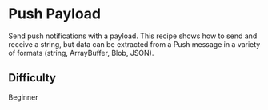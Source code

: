 # Push Payload

Send push notifications with a payload. This recipe shows how to send and receive a string, but data can be extracted from a Push message in a variety of formats (string, ArrayBuffer, Blob, JSON).

## Difficulty
Beginner
